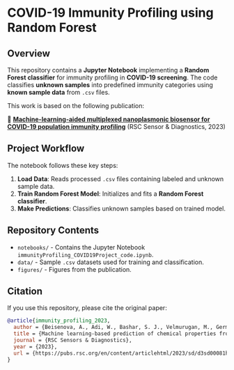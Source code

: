 # COVID-19 Immunity Profiling using Random Forest

## Overview
This repository contains a **Jupyter Notebook** implementing a **Random Forest classifier** for immunity profiling in **COVID-19 screening**. The code classifies **unknown samples** into predefined immunity categories using **known sample data** from `.csv` files.

This work is based on the following publication:

🔗 **[Machine-learning-aided multiplexed nanoplasmonic biosensor for COVID-19 population immunity profiling](https://pubs.rsc.org/en/content/articlehtml/2023/sd/d3sd00081h)** (RSC Sensor & Diagnostics, 2023)

## Project Workflow
The notebook follows these key steps:
1. **Load Data**: Reads processed `.csv` files containing labeled and unknown sample data.
2. **Train Random Forest Model**: Initializes and fits a **Random Forest classifier**.
3. **Make Predictions**: Classifies unknown samples based on trained model.

## Repository Contents
- `notebooks/` - Contains the Jupyter Notebook `immunityProfiling_COVID19Project_code.ipynb`.
- `data/` - Sample `.csv` datasets used for training and classification.
- `figures/` - Figures from the publication.


## Citation
If you use this repository, please cite the original paper:
```bibtex
@article{immunity_profiling_2023,
  author = {Beisenova, A., Adi, W., Bashar, S. J., Velmurugan, M., Germanson, K. B., Shelef, M. A., & Yesilkoy, F.},
  title = {Machine learning-based prediction of chemical properties from molecular structures},
  journal = {RSC Sensors & Diagnostics},
  year = {2023},
  url = {https://pubs.rsc.org/en/content/articlehtml/2023/sd/d3sd00081h}
}
```

